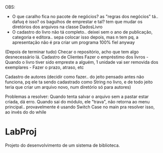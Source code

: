 

OBS:
- O que caralho fica no pacote de negócios? as "regras dos negócios" tá.. dafuq é isso? os bagulhos de emprestar e tal?
tem que mudar os diretórios dos arquivos na classe DadosLivro
- O cadastro do livro não tá completo.. deixei sem o ano de publicação, categoria e editora.. sepa colocar isso depois, mas n tem pq, a apresentação não é pra criar um programa 100% fiel anyway

(Depois de terminar tudo) Checar o repositório, acho que tem algo desnecessário lá.
Cadastro de Clientes
Fazer o empréstimo dos livros
	- Quando o livro tiver sido empreste a alguém, 1 unidade vai ser removida dos exemplares
	- Fazer o prazo, atraso, etc

Cadastro de autores (decidir como fazer.. do jeito pensado antes não funciona, pq ele ta sendo cadastrado como String no livro, e de todo jeito teria que criar um arquivo novo, num diretório só para autores)


Problemas a resolver:
Quando tenta salvar o arquivo sem a pastar estar criada, dá erro.
Quando sai do módulo, ele "trava", não retorna ao menu principal.. provavelmente é usando Switch Case no main pra resolver isso, ao invés do do while



# LabProj
Projeto do desenvolvimento de um sistema de biblioteca.
